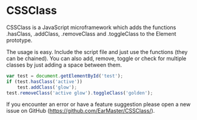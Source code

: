 # CSSClass
CSSClass is a JavaScript microframework which adds the functions .hasClass, .addClass, .removeClass and .toggleClass to the Element prototype.

The usage is easy. Include the script file and just use the functions (they can be chained). You can also add, remove, toggle or check for multiple classes by just adding a space between them.

```javascript
var test = document.getElementById('test');
if (test.hasClass('active'))
	test.addClass('glow');
test.removeClass('active glow').toggleClass('golden');
```

If you encounter an error or have a feature suggestion please open a new issue on GitHub (https://github.com/EarMaster/CSSClass/).